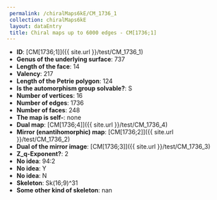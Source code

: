 ```yaml
--- 
 permalink: /chiralMaps6kE/CM_1736_1 
 collection: chiralMaps6kE
 layout: dataEntry
 title: Chiral maps up to 6000 edges - CM[1736;1]
---
```


- **ID**: [CM[1736;1]]({{ site.url }}/test/CM_1736_1)
- **Genus of the underlying surface**: 737
- **Length of the face**: 14
- **Valency**: 217
- **Length of the Petrie polygon**: 124
- **Is the automorphism group solvable?**: S
- **Number of vertices**: 16
- **Number of edges**: 1736
- **Number of faces**: 248
- **The map is self-**: none
- **Dual map**: [CM[1736;4]]({{ site.url }}/test/CM_1736_4)
- **Mirror (enantihomorphic) map**: [CM[1736;2]]({{ site.url }}/test/CM_1736_2)
- **Dual of the mirror image**: [CM[1736;3]]({{ site.url }}/test/CM_1736_3)
- **Z_q-Exponent?**: 2
- **No idea**:  94:2
- **No idea**: Y
- **No idea**: N
- **Skeleton**: Sk(16;9)^31
- **Some other kind of skeleton**: nan
